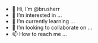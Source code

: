 - 👋 Hi, I’m @brusherr
- 👀 I’m interested in ... <mainly in Swift and apple products.>
- 🌱 I’m currently learning ...<Swift>
- 🤝 I’m looking to collaborate on ... 
- 📫 How to reach me ... <you can reach me only here at moment.>

<!---
brusherr/brusherr is a ✨ special ✨ repository because its `README.md` (this file) appears on your GitHub profile.
You can click the Preview link to take a look at your changes.
--->
